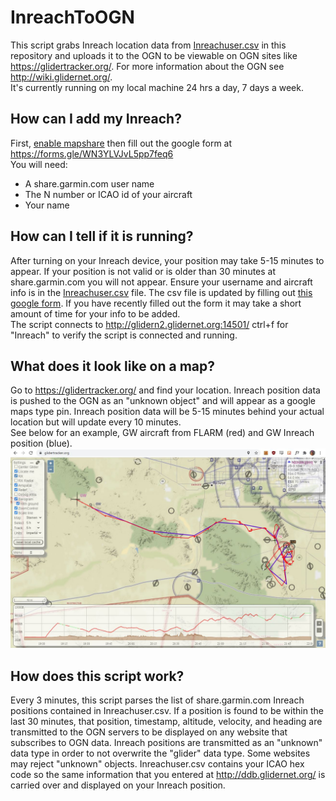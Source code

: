 # InreachToOGN
This script grabs Inreach location data from [Inreachuser.csv](https://github.com/DavisChappins/InreachToOGN/blob/main/Inreachuser.csv) in this repository and uploads it to the OGN to be viewable on OGN sites like https://glidertracker.org/. For more information about the OGN see http://wiki.glidernet.org/.  
It's currently running on my local machine 24 hrs a day, 7 days a week.
  
## How can I add my Inreach?
First, [enable mapshare](https://support.garmin.com/en-US/?faq=EMrPa9gUgU1ZNM3LmfGneA) then fill out the google form at https://forms.gle/WN3YLVJvL5pp7feq6  
You will need:
* A share.garmin.com user name
* The N number or ICAO id of your aircraft
* Your name

## How can I tell if it is running?
After turning on your Inreach device, your position may take 5-15 minutes to appear. If your position is not valid or is older than 30 minutes at share.garmin.com you will not appear. Ensure your username and aircraft info is in the [Inreachuser.csv](https://github.com/DavisChappins/InreachToOGN/blob/main/Inreachuser.csv) file. The csv file is updated by filling out [this google form](https://forms.gle/WN3YLVJvL5pp7feq6  ). If you have recently filled out the form it may take a short amount of time for your info to be added.  
The script connects to http://glidern2.glidernet.org:14501/ ctrl+f for "Inreach" to verify the script is connected and running.  

## What does it look like on a map?
Go to https://glidertracker.org/ and find your location. Inreach position data is pushed to the OGN as an "unknown object" and will appear as a google maps type pin. Inreach position data will be 5-15 minutes behind your actual location but will update every 10 minutes.  
See below for an example, GW aircraft from FLARM (red) and GW Inreach position (blue).
![Inreach on glidertracker.org](https://github.com/DavisChappins/InreachToOGN/blob/main/Images/GW_Inreach.jpg?raw=true)

## How does this script work?
Every 3 minutes, this script parses the list of share.garmin.com Inreach positions contained in Inreachuser.csv. If a position is found to be within the last 30 minutes, that position, timestamp, altitude, velocity, and heading are transmitted to the OGN servers to be displayed on any website that subscribes to OGN data. Inreach positions are transmitted as an "unknown" data type in order to not overwrite the "glider" data type. Some websites may reject "unknown" objects. Inreachuser.csv contains your ICAO hex code so the same information that you entered at http://ddb.glidernet.org/ is carried over and displayed on your Inreach position.
